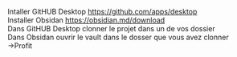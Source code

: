 Intaller GitHUB Desktop https://github.com/apps/desktop <br>
Installer Obsidan https://obsidian.md/download<br>
Dans GitHUB Desktop clonner le projet dans un de vos dossier<br>
Dans Obsidan ouvrir le vault dans le dosser que vous avez clonner <br>
->Profit
